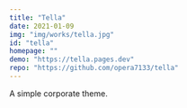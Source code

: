 ```yaml
---
title: "Tella"
date: 2021-01-09 
img: "img/works/tella.jpg"
id: "tella"
homepage: ""
demo: "https://tella.pages.dev"
repo: "https://github.com/opera7133/tella"
---
```

A simple corporate theme.